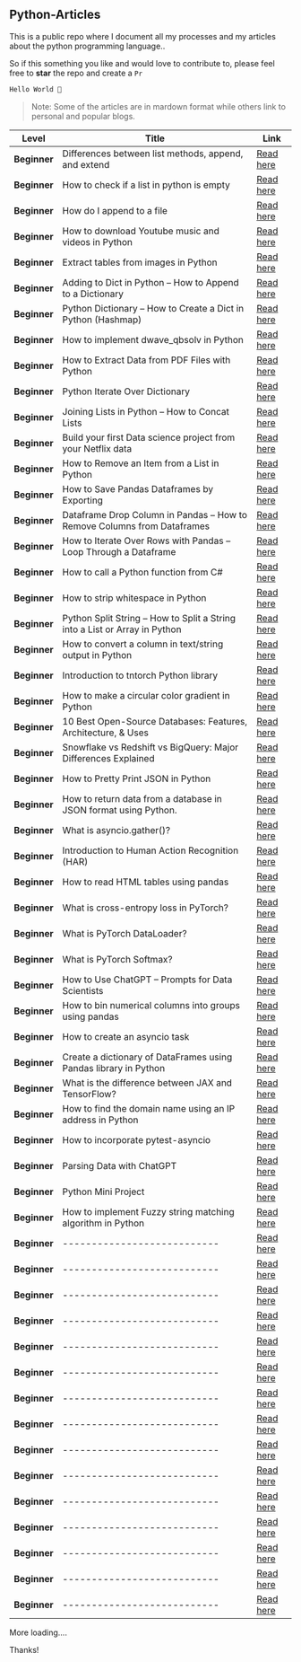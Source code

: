 ## Python-Articles

This is a public repo where I document all my processes and my articles about the python programming language..

So if this something you like and would love to contribute to, please feel free to **star** the repo and create a `Pr`

```python
Hello World 👋
```

> Note: Some of the articles are in mardown format while others link to personal and popular blogs.



|  Level           | Title                                                  |     Link                   |
|------------------|--------------------------------------------------------|----------------------------|
|**Beginner**      | Differences between list methods, append, and extend  | [Read here](https://github.com/zenUnicorn/Python-Articles/blob/main/Differences-between-list-methods-append-and-extend.md)   |
|**Beginner**  | How to check if a list in python is empty     |  [Read here](https://github.com/zenUnicorn/Python-Articles/blob/main/How-to-check-if-a-list-in-python-is-empty.md)                                      |
|**Beginner**        | How do I append to a file   |[Read here](https://github.com/zenUnicorn/Python-Articles/blob/main/how-d-i-append-to-a-file.md)         |
|**Beginner**        | How to download Youtube music and videos in Python   |[Read here](https://shittuolumide.hashnode.dev/how-to-download-youtube-music-and-videos-with-python)         |
|**Beginner**        |  Extract tables from images in Python    |[Read here](https://iamholumeedey007.medium.com/extract-tables-from-images-in-python-ae26a76ba29c)         |
|**Beginner**        | Adding to Dict in Python – How to Append to a Dictionary    |[Read here](https://www.freecodecamp.org/news/add-to-dict-in-python/)         |
|**Beginner**        | Python Dictionary – How to Create a Dict in Python (Hashmap)   |[Read here](https://www.freecodecamp.org/news/python-dictionary-how-to-create-a-dict-in-python/)         |
|**Beginner**        | How to implement dwave_qbsolv in Python    |[Read here](https://www.educative.io/answers/how-to-implement-dwaveqbsolv-in-python)         |
|**Beginner**        | How to Extract Data from PDF Files with Python  |[Read here](https://www.freecodecamp.org/news/extract-data-from-pdf-files-with-python/)         |
|**Beginner**        | Python Iterate Over Dictionary    |[Read here](https://www.freecodecamp.org/news/python-iterate-over-dictionary-how-to-loop-through-a-dict/)         |
|**Beginner**        | Joining Lists in Python – How to Concat Lists    |[Read here](https://www.freecodecamp.org/news/joining-lists-in-python-how-to-concat-lists/)         |
|**Beginner**        | Build your first Data science project from your Netflix data   |[Read here](https://iamholumeedey007.medium.com/build-your-first-data-science-project-from-your-netflix-data-ba3f89ce83e)         |
|**Beginner**        | How to Remove an Item from a List in Python    |[Read here](https://www.freecodecamp.org/news/python-remove-from-list-how-to-remove-an-item-from-a-list-in-python-2/)         |
|**Beginner**        | How to Save Pandas Dataframes by Exporting    |[Read here](https://www.freecodecamp.org/news/dataframe-to-csv-how-to-save-pandas-dataframes-by-exporting/)
|**Beginner**        | Dataframe Drop Column in Pandas – How to Remove Columns from Dataframes    |[Read here](https://www.freecodecamp.org/news/dataframe-drop-column-in-pandas-how-to-remove-columns-from-dataframes/)         |
|**Beginner**        | How to Iterate Over Rows with Pandas – Loop Through a Dataframe    |[Read here](https://www.freecodecamp.org/news/how-to-iterate-over-rows-with-pandas-loop-through-a-dataframe)         |
|**Beginner**        | How to call a Python function from C#    |[Read here](https://www.educative.io/answers/how-to-call-a-python-function-from-c-sharp)         |
|**Beginner**        | How to strip whitespace in Python    |[Read here](https://www.educative.io/answers/how-to-strip-whitespace-in-python)         |
|**Beginner**        | Python Split String – How to Split a String into a List or Array in Python    |[Read here](https://www.freecodecamp.org/news/python-split-string-how-to-split-a-string-into-a-list-or-array-in-python/)         |
|**Beginner**        | How to convert a column in text/string output in Python    |[Read here](https://www.educative.io/answers/how-to-convert-a-column-in-text-string-output-in-python)         |
|**Beginner**        | Introduction to tntorch Python library    |[Read here](https://www.educative.io/answers/introduction-to-tntorch-python-library)         |
|**Beginner**        | How to make a circular color gradient in Python    |[Read here](https://www.educative.io/answers/how-to-make-a-circular-color-gradient-in-python)         |
|**Beginner**        | 10 Best Open-Source Databases: Features, Architecture, & Uses    |[Read here](https://estuary.dev/best-open-source-databases/)         |
|**Beginner**        | Snowflake vs Redshift vs BigQuery: Major Differences Explained    |[Read here](https://estuary.dev/snowflake-vs-redshift-vs-bigquery/)         |
|**Beginner**        | How to Pretty Print JSON in Python    |[Read here](https://www.freecodecamp.org/news/how-to-pretty-print-json-in-python/)         |
|**Beginner**        | How to return data from a database in JSON format using Python.    |[Read here](https://www.educative.io/answers/how-to-return-data-from-a-database-in-json-format-using-python)         |
|**Beginner**        | What is asyncio.gather()?    |[Read here](https://www.educative.io/answers/what-is-asynciogather)         |
|**Beginner**        | Introduction to Human Action Recognition (HAR)    |[Read here](https://heartbeat.comet.ml/human-action-recognition-har-300a28b01b13)         |
|**Beginner**        | How to read HTML tables using pandas    |[Read here](https://www.educative.io/answers/how-to-read-html-tables-using-pandas)         |
|**Beginner**        | What is cross-entropy loss in PyTorch?    |[Read here](https://www.educative.io/answers/what-is-cross-entropy-loss-in-pytorch)         |
|**Beginner**        | What is PyTorch DataLoader?    |[Read here](https://www.educative.io/answers/what-is-pytorch-dataloader)         |
|**Beginner**        | What is PyTorch Softmax?    |[Read here](https://www.educative.io/answers/what-is-pytorch-softmax)         |
|**Beginner**        | How to Use ChatGPT – Prompts for Data Scientists    |[Read here](https://www.freecodecamp.org/news/how-to-use-chatgpt-for-data-scientists/)         |
|**Beginner**        | How to bin numerical columns into groups using pandas    |[Read here](https://www.educative.io/answers/how-to-bin-numerical-columns-into-groups-using-pandas)         |
|**Beginner**        | How to create an asyncio task    |[Read here](https://www.educative.io/answers/how-to-create-an-asyncio-task)         |
|**Beginner**        | Create a dictionary of DataFrames using Pandas library in Python |[Read here](https://algoideas.com/create-a-dictionary-of-dataframes-using-pandas-library-in-python-explained/)         |
|**Beginner**        | What is the difference between JAX and TensorFlow?    |[Read here](https://www.educative.io/answers/what-is-the-difference-between-jax-and-tensorflow)         |
|**Beginner**        | How to find the domain name using an IP address in Python    |[Read here](https://www.educative.io/answers/how-to-find-the-domain-name-using-an-ip-address-in-python)         |
|**Beginner**        | How to incorporate pytest-asyncio   |[Read here](https://www.educative.io/answers/how-to-incorporate-pytest-asyncio)         |
|**Beginner**        | Parsing Data with ChatGPT |[Read here](https://saturncloud.io/blog/parsing-data-with-chatgpt/)         |
|**Beginner**        | Python Mini Project    |[Read here](https://dev.to/shittu_olumide_/python-mini-projects-51d)         |
|**Beginner**        | How to implement Fuzzy string matching algorithm in Python    |[Read here](https://algoideas.com/how-to-implement-fuzzy-string-matching-algorithm-in-python/)         |
|**Beginner**        | ---------------------------    |[Read here]()         |
|**Beginner**        | ---------------------------    |[Read here]()         |
|**Beginner**        | ---------------------------    |[Read here]()         |
|**Beginner**        | ---------------------------    |[Read here]()         |
|**Beginner**        | ---------------------------    |[Read here]()         |
|**Beginner**        | ---------------------------    |[Read here]()         |
|**Beginner**        | ---------------------------    |[Read here]()         |
|**Beginner**        | ---------------------------    |[Read here]()         |
|**Beginner**        | ---------------------------    |[Read here]()         |
|**Beginner**        | ---------------------------    |[Read here]()         |
|**Beginner**        | ---------------------------    |[Read here]()         |
|**Beginner**        | ---------------------------    |[Read here]()         |
|**Beginner**        | ---------------------------    |[Read here]()         |
|**Beginner**        | ---------------------------    |[Read here]()         |
|**Beginner**        | ---------------------------    |[Read here]()         |






More loading....

Thanks!
